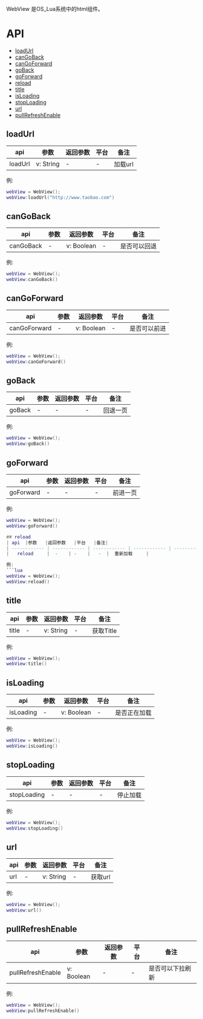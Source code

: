 WebView 是OS_Lua系统中的html组件。

# API

* [loadUrl](#loadUrl)
* [canGoBack](#canGoBack)
* [canGoForward](#canGoForward)
* [goBack](#goBack)
* [goForward](#goForward)
* [reload](#reload)
* [title](#title)
* [isLoading](#isLoading)
* [stopLoading](#stopLoading)
* [url](#url)
* [pullRefreshEnable](#pullRefreshEnable)


## loadUrl
| api  |参数   |返回参数   |平台   |备注|
| ------------ | ------------ | ------------ | ------------ | ------------ |
|    loadUrl    |  v: String    |   -  |  -   |   加载url    |

例:
```lua
webView = WebView();
webView:loadUrl("http://www.taobao.com")
```

## canGoBack
| api  |参数   |返回参数   |平台   |备注|
| ------------ | ------------ | ------------ | ------------ | ------------ |
|   canGoBack     |  -    | v: Boolean    |   -  |    是否可以回退   |

例:
```lua
webView = WebView();
webView:canGoBack()
```

## canGoForward
| api  |参数   |返回参数   |平台   |备注|
| ------------ | ------------ | ------------ | ------------ | ------------ |
|   canGoForward     |   -   |  v: Boolean   |    - |    是否可以前进   |

例:
```lua
webView = WebView();
webView:canGoForward()
```

## goBack
| api  |参数   |返回参数   |平台   |备注|
| ------------ | ------------ | ------------ | ------------ | ------------ |
|    goBack    |  -    |  -   |  -   |   回退一页    |

例:
```lua
webView = WebView();
webView:goBack()
```

## goForward
| api  |参数   |返回参数   |平台   |备注|
| ------------ | ------------ | ------------ | ------------ | ------------ |
|   goForward     |   -   |  -   |  -   |    前进一页   |

例:
```lua
webView = WebView();
webView:goForward()

## reload
| api  |参数   |返回参数   |平台   |备注|
| ------------ | ------------ | ------------ | ------------ | ------------ |
|   reload     |  -    | -    |   -  |  重新加载     |

例:
```lua
webView = WebView();
webView:reload()
```

## title
| api  |参数   |返回参数   |平台   |备注|
| ------------ | ------------ | ------------ | ------------ | ------------ |
|   title     |   -   |  v: String   |  -   |    获取Title   |

例:
```lua
webView = WebView();
webView:title()
```

## isLoading
| api  |参数   |返回参数   |平台   |备注|
| ------------ | ------------ | ------------ | ------------ | ------------ |
|  isLoading      |   -   |  v: Boolean   |   -  |   是否正在加载    |

例:
```lua
webView = WebView();
webView:isLoading()
```

## stopLoading
| api  |参数   |返回参数   |平台   |备注|
| ------------ | ------------ | ------------ | ------------ | ------------ |
|  stopLoading      |  -    |   -  |  -   |    停止加载   |

例:
```lua
webView = WebView();
webView:stopLoading()
```

## url
| api  |参数   |返回参数   |平台   |备注|
| ------------ | ------------ | ------------ | ------------ | ------------ |
|   url    |    -  |  v: String   |  -   |   获取url    |

例:
```lua
webView = WebView();
webView:url()
```

## pullRefreshEnable
| api  |参数   |返回参数   |平台   |备注|
| ------------ | ------------ | ------------ | ------------ | ------------ |
|    pullRefreshEnable    |  v: Boolean    |  -   |   -  |   是否可以下拉刷新    |

例:
```lua
webView = WebView();
webView:pullRefreshEnable()
```



